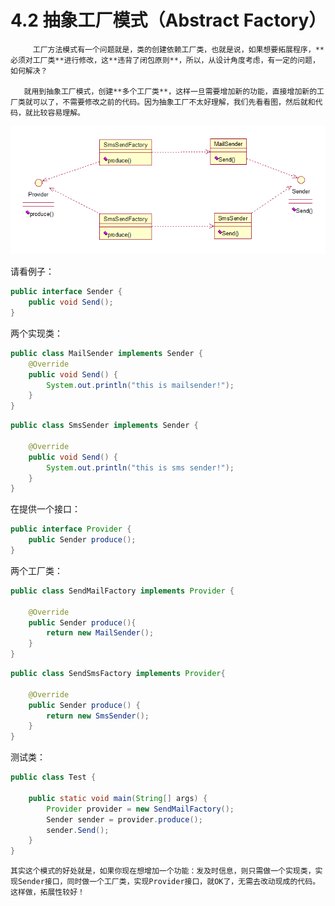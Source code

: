 # 4.2 抽象工厂模式（Abstract Factory）

         工厂方法模式有一个问题就是，类的创建依赖工厂类，也就是说，如果想要拓展程序，**必须对工厂类**进行修改，这**违背了闭包原则**，所以，从设计角度考虑，有一定的问题，如何解决？

       就用到抽象工厂模式，创建**多个工厂类**，这样一旦需要增加新的功能，直接增加新的工厂类就可以了，不需要修改之前的代码。因为抽象工厂不太好理解，我们先看看图，然后就和代码，就比较容易理解。

![](../../.gitbook/assets/image%20%2858%29.png)

 请看例子：

```java
public interface Sender {
	public void Send();
}
```

 两个实现类：

```java
public class MailSender implements Sender {
	@Override
	public void Send() {
		System.out.println("this is mailsender!");
	}
}
```

```java
public class SmsSender implements Sender {
 
	@Override
	public void Send() {
		System.out.println("this is sms sender!");
	}
}
```

在提供一个接口：

```java
public interface Provider {
	public Sender produce();
}
```

两个工厂类：

```java
public class SendMailFactory implements Provider {
	
	@Override
	public Sender produce(){
		return new MailSender();
	}
}
```

```java
public class SendSmsFactory implements Provider{
 
	@Override
	public Sender produce() {
		return new SmsSender();
	}
}
```

测试类：

```java
public class Test {
 
	public static void main(String[] args) {
		Provider provider = new SendMailFactory();
		Sender sender = provider.produce();
		sender.Send();
	}
}
```

    其实这个模式的好处就是，如果你现在想增加一个功能：发及时信息，则只需做一个实现类，实现Sender接口，同时做一个工厂类，实现Provider接口，就OK了，无需去改动现成的代码。这样做，拓展性较好！


